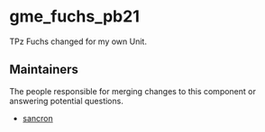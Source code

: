 gme_fuchs_pb21
===================

TPz Fuchs changed for my own Unit.


## Maintainers

The people responsible for merging changes to this component or answering potential questions.

- [sancron](https://github.com/sancron)
